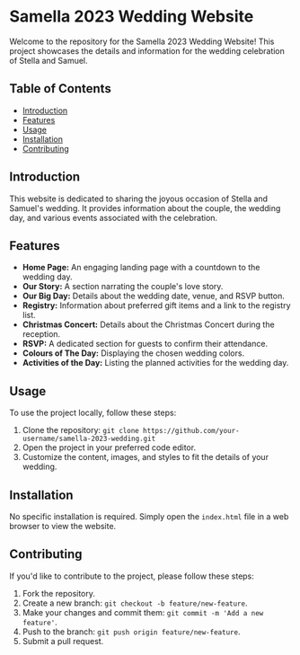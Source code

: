 # Samella 2023 Wedding Website

Welcome to the repository for the Samella 2023 Wedding Website! This project showcases the details and information for the wedding celebration of Stella and Samuel.

## Table of Contents

- [Introduction](#introduction)
- [Features](#features)
- [Usage](#usage)
- [Installation](#installation)
- [Contributing](#contributing)

## Introduction

This website is dedicated to sharing the joyous occasion of Stella and Samuel's wedding. It provides information about the couple, the wedding day, and various events associated with the celebration.

## Features

- **Home Page:** An engaging landing page with a countdown to the wedding day.
- **Our Story:** A section narrating the couple's love story.
- **Our Big Day:** Details about the wedding date, venue, and RSVP button.
- **Registry:** Information about preferred gift items and a link to the registry list.
- **Christmas Concert:** Details about the Christmas Concert during the reception.
- **RSVP:** A dedicated section for guests to confirm their attendance.
- **Colours of The Day:** Displaying the chosen wedding colors.
- **Activities of the Day:** Listing the planned activities for the wedding day.

## Usage

To use the project locally, follow these steps:

1. Clone the repository: `git clone https://github.com/your-username/samella-2023-wedding.git`
2. Open the project in your preferred code editor.
3. Customize the content, images, and styles to fit the details of your wedding.

## Installation

No specific installation is required. Simply open the `index.html` file in a web browser to view the website.

## Contributing

If you'd like to contribute to the project, please follow these steps:

1. Fork the repository.
2. Create a new branch: `git checkout -b feature/new-feature`.
3. Make your changes and commit them: `git commit -m 'Add a new feature'`.
4. Push to the branch: `git push origin feature/new-feature`.
5. Submit a pull request.



